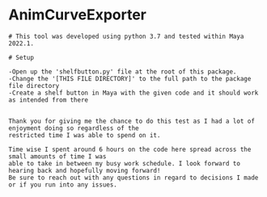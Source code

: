 # AnimCurveExporter


    # This tool was developed using python 3.7 and tested within Maya 2022.1.

    # Setup

    -Open up the 'shelfbutton.py' file at the root of this package.
    -Change the '[THIS FILE DIRECTORY]' to the full path to the package file directory
    -Create a shelf button in Maya with the given code and it should work as intended from there


    Thank you for giving me the chance to do this test as I had a lot of enjoyment doing so regardless of the 
    restricted time I was able to spend on it.

    Time wise I spent around 6 hours on the code here spread across the small amounts of time I was 
    able to take in between my busy work schedule. I look forward to hearing back and hopefully moving forward!
    Be sure to reach out with any questions in regard to decisions I made or if you run into any issues.